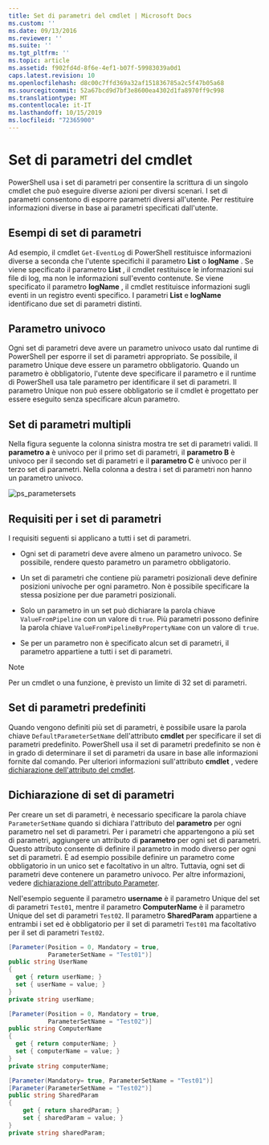 ```yaml
---
title: Set di parametri del cmdlet | Microsoft Docs
ms.custom: ''
ms.date: 09/13/2016
ms.reviewer: ''
ms.suite: ''
ms.tgt_pltfrm: ''
ms.topic: article
ms.assetid: f902fd4d-8f6e-4ef1-b07f-59983039a0d1
caps.latest.revision: 10
ms.openlocfilehash: d8c00c7ffd369a32af151836785a2c5f47b05a68
ms.sourcegitcommit: 52a67bcd9d7bf3e8600ea4302d1fa8970ff9c998
ms.translationtype: MT
ms.contentlocale: it-IT
ms.lasthandoff: 10/15/2019
ms.locfileid: "72365900"
---
```

# <a name="cmdlet-parameter-sets"></a>Set di parametri del cmdlet

PowerShell usa i set di parametri per consentire la scrittura di un singolo cmdlet che può eseguire diverse azioni per diversi scenari. I set di parametri consentono di esporre parametri diversi all'utente. Per restituire informazioni diverse in base ai parametri specificati dall'utente.

## <a name="examples-of-parameter-sets"></a>Esempi di set di parametri

Ad esempio, il cmdlet `Get-EventLog` di PowerShell restituisce informazioni diverse a seconda che l'utente specifichi il parametro **List** o **logName** . Se viene specificato il parametro **List** , il cmdlet restituisce le informazioni sui file di log, ma non le informazioni sull'evento contenute. Se viene specificato il parametro **logName** , il cmdlet restituisce informazioni sugli eventi in un registro eventi specifico. I parametri **List** e **logName** identificano due set di parametri distinti.

## <a name="unique-parameter"></a>Parametro univoco

Ogni set di parametri deve avere un parametro univoco usato dal runtime di PowerShell per esporre il set di parametri appropriato. Se possibile, il parametro Unique deve essere un parametro obbligatorio. Quando un parametro è obbligatorio, l'utente deve specificare il parametro e il runtime di PowerShell usa tale parametro per identificare il set di parametri. Il parametro Unique non può essere obbligatorio se il cmdlet è progettato per essere eseguito senza specificare alcun parametro.

## <a name="multiple-parameter-sets"></a>Set di parametri multipli

Nella figura seguente la colonna sinistra mostra tre set di parametri validi. Il **parametro a** è univoco per il primo set di parametri, il **parametro B** è univoco per il secondo set di parametri e il **parametro C** è univoco per il terzo set di parametri. Nella colonna a destra i set di parametri non hanno un parametro univoco.

![ps_parametersets](../media/ps-parametersets.gif)

## <a name="parameter-set-requirements"></a>Requisiti per i set di parametri

I requisiti seguenti si applicano a tutti i set di parametri.

- Ogni set di parametri deve avere almeno un parametro univoco. Se possibile, rendere questo parametro un parametro obbligatorio.

- Un set di parametri che contiene più parametri posizionali deve definire posizioni univoche per ogni parametro. Non è possibile specificare la stessa posizione per due parametri posizionali.

- Solo un parametro in un set può dichiarare la parola chiave `ValueFromPipeline` con un valore di `true`.
  Più parametri possono definire la parola chiave `ValueFromPipelineByPropertyName` con un valore di `true`.

- Se per un parametro non è specificato alcun set di parametri, il parametro appartiene a tutti i set di parametri.

> [!NOTE]
> Per un cmdlet o una funzione, è previsto un limite di 32 set di parametri.

## <a name="default-parameter-sets"></a>Set di parametri predefiniti

Quando vengono definiti più set di parametri, è possibile usare la parola chiave `DefaultParameterSetName` dell'attributo **cmdlet** per specificare il set di parametri predefinito. PowerShell usa il set di parametri predefinito se non è in grado di determinare il set di parametri da usare in base alle informazioni fornite dal comando. Per ulteriori informazioni sull'attributo **cmdlet** , vedere [dichiarazione dell'attributo del cmdlet](./cmdlet-attribute-declaration.md).

## <a name="declaring-parameter-sets"></a>Dichiarazione di set di parametri

Per creare un set di parametri, è necessario specificare la parola chiave `ParameterSetName` quando si dichiara l'attributo del **parametro** per ogni parametro nel set di parametri. Per i parametri che appartengono a più set di parametri, aggiungere un attributo di **parametro** per ogni set di parametri. Questo attributo consente di definire il parametro in modo diverso per ogni set di parametri. È ad esempio possibile definire un parametro come obbligatorio in un unico set e facoltativo in un altro. Tuttavia, ogni set di parametri deve contenere un parametro univoco. Per altre informazioni, vedere [dichiarazione dell'attributo Parameter](parameter-attribute-declaration.md).

Nell'esempio seguente il parametro **username** è il parametro Unique del set di parametri `Test01`, mentre il parametro **ComputerName** è il parametro Unique del set di parametri `Test02`. Il parametro **SharedParam** appartiene a entrambi i set ed è obbligatorio per il set di parametri `Test01` ma facoltativo per il set di parametri `Test02`.

```csharp
[Parameter(Position = 0, Mandatory = true,
           ParameterSetName = "Test01")]
public string UserName
{
  get { return userName; }
  set { userName = value; }
}
private string userName;

[Parameter(Position = 0, Mandatory = true,
           ParameterSetName = "Test02")]
public string ComputerName
{
  get { return computerName; }
  set { computerName = value; }
}
private string computerName;

[Parameter(Mandatory= true, ParameterSetName = "Test01")]
[Parameter(ParameterSetName = "Test02")]
public string SharedParam
{
    get { return sharedParam; }
    set { sharedParam = value; }
}
private string sharedParam;
```
